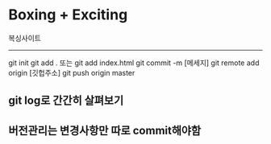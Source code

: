# Boxing + Exciting

복싱사이트

---

git init
git add . 또는 git add index.html
git commit -m [메세지]
git remote add origin [깃헙주소]
git push origin master

## git log로 간간히 살펴보기

## 버전관리는 변경사항만 따로 commit해야함
